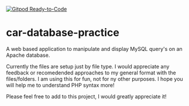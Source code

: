 [![Gitpod Ready-to-Code](https://img.shields.io/badge/Gitpod-Ready--to--Code-blue?logo=gitpod)](https://gitpod.io/#https://github.com/bryceporter9/car-database-practice) 

# car-database-practice
A web based application to manipulate and display MySQL query's on an Apache database.

Currently the files are setup just by file type. I would appreciate any feedback or recomedended approaches to my general format with the files/folders. I am using this for fun, not for ny other purposes. I hope you will help me to understand PHP syntax more! 

Please feel free to add to this project, I would greatly appreciate it!
